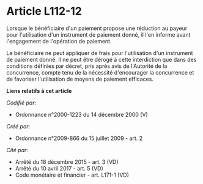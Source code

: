# Article L112-12

Lorsque le bénéficiaire d'un paiement propose une réduction au payeur pour l'utilisation d'un instrument de paiement donné,
il l'en informe avant l'engagement de l'opération de paiement.

Le bénéficiaire ne peut appliquer de frais pour l'utilisation d'un instrument de paiement donné. Il ne peut être dérogé à
cette interdiction que dans des conditions définies par décret, pris après avis de l'Autorité de la concurrence, compte tenu
de la nécessité d'encourager la concurrence et de favoriser l'utilisation de moyens de paiement efficaces.

**Liens relatifs à cet article**

_Codifié par_:

  - Ordonnance n°2000-1223 du 14 décembre 2000 (V)

_Créé par_:

  - Ordonnance n°2009-866 du 15 juillet 2009 - art. 2

_Cité par_:

  - Arrêté du 18 décembre 2015 - art. 3 (VD)
  - Arrêté du 10 avril 2017 - art. 5 (VD)
  - Code monétaire et financier - art. L171-1 (VD)
